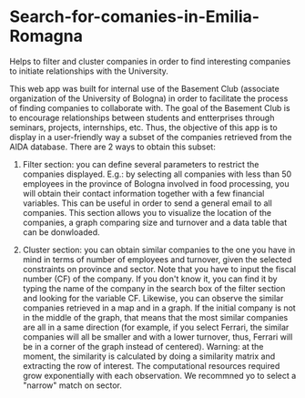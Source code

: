 # Search-for-comanies-in-Emilia-Romagna
Helps to filter and cluster companies in order to find interesting companies to initiate relationships with the University.

This web app was built for internal use of the Basement Club (associate organization of the University of Bologna) in order to facilitate the process of finding companies to collaborate with. The goal of the Basement Club is to encourage relationships between students and entterprises through seminars, projects, internships, etc. Thus, the objective of this app is to display in a user-friendly way a subset of the companies retrieved from the AIDA database. There are 2 ways to obtain this subset:

1) Filter section: you can define several parameters to restrict the companies displayed. E.g.: by selecting all companies with less than 50 employees in the province of Bologna involved in food processing, you will obtain their contact information together with a few financial variables. This can be useful in order to send a general email to all companies. This section allows you to visualize the location of the companies, a graph comparing size and turnover and a data table that can be donwloaded.

2) Cluster section: you can obtain similar companies to the one you have in mind in terms of number of employees and turnover, given the selected constraints on province and sector. Note that you have to input the fiscal number (CF) of the company. If you don't know it, you can find it by typing the name of the company in the search box of the filter section and looking for the variable CF. Likewise, you can observe the similar companies retrieved in a map and in a graph. If the initial company is not in the middle of the graph, that means that the most similar companies are all in a same direction (for example, if you select Ferrari, the similar companies will all be smaller and with a lower turnover, thus, Ferrari will be in a corner of the graph instead of centered). Warning: at the moment, the similarity is calculated by doing a similarity matrix and extracting the row of interest. The computational resources required grow exponentially with each observation. We recommned yo to select a "narrow" match on sector.
